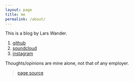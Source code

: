 ```yaml
---
layout: page
title: me
permalink: /about/
---
```


This is a blog by Lars Wander.

  1. [github](https://github.com/lwander)
  2. [soundcloud](https://soundcloud.com/la-w-nder)
  3. [instagram](https://instagram.com/larswander)

Thoughts/opinions are mine alone, not that of any employer.

> [page source](https://github.com/lwander/lwander.github.io)
